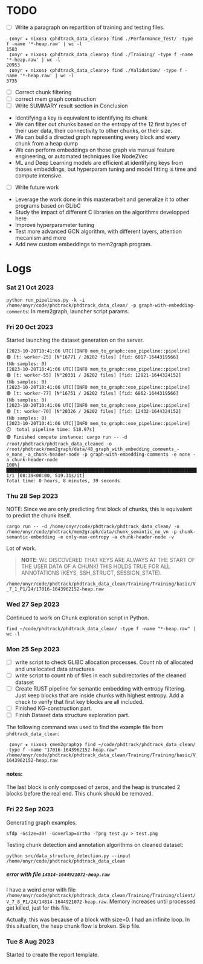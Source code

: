 # TODO

* [ ] Write a paragraph on repartition of training and testing files.

```
 ❮onyr ★ nixos❯ ❮phdtrack_data_clean❯❯ find ./Performance_Test/ -type f -name '*-heap.raw' | wc -l
1503
 ❮onyr ★ nixos❯ ❮phdtrack_data_clean❯❯ find ./Training/ -type f -name '*-heap.raw' | wc -l
20953
 ❮onyr ★ nixos❯ ❮phdtrack_data_clean❯❯ find ./Validation/ -type f -name '*-heap.raw' | wc -l
3735
```

* [ ] Correct chunk filtering
* [ ] correct mem graph construction
* [ ] Write SUMMARY result section in Conclusion

* Identifying a key is equivalent to identifying its chunk
* We can filter out chunks based on the entropy of the 12 first bytes of their user data, their connectivity to other chunks, or their size.
* We can build a directed graph representing every block and every chunk from a heap dump
* We can perform embeddings on those graph via manual feature engineering, or automated techniques like Node2Vec
* ML and Deep Learning models are efficient at identifying keys from thoses embeddings, but hyperparam tuning and model fitting is time and compute intensive.

* [ ] Write future work

* Leverage the work done in this masterarbeit and generalize it to other programs based on GLibC
* Study the impact of different C libraries on the algorithms developped here
* Improve hyperparameter tuning
* Test more advanced GCN algorithm, with different layers, attention mecanism and more
* Add new custom embeddings to mem2graph program.

# Logs

### Sat 21 Oct 2023

`python run_pipelines.py -k -i /home/onyr/code/phdtrack/phdtrack_data_clean/ -p graph-with-embedding-comments`: In mem2graph, launcher script params.

### Fri 20 Oct 2023

Started launching the dataset generation on the server.

```shell
[2023-10-20T10:41:06 UTC][INFO mem_to_graph::exe_pipeline::pipeline]  🟢 [t: worker-25] [N°16771 / 26202 files] [fid: 6017-1644319566]    (Nb samples: 0)
[2023-10-20T10:41:06 UTC][INFO mem_to_graph::exe_pipeline::pipeline]  🟢 [t: worker-55] [N°20331 / 26202 files] [fid: 12821-1644324152]    (Nb samples: 0)
[2023-10-20T10:41:06 UTC][INFO mem_to_graph::exe_pipeline::pipeline]  🟢 [t: worker-77] [N°16751 / 26202 files] [fid: 6862-1644319566]    (Nb samples: 0)
[2023-10-20T10:41:06 UTC][INFO mem_to_graph::exe_pipeline::pipeline]  🟢 [t: worker-70] [N°20326 / 26202 files] [fid: 12432-1644324152]    (Nb samples: 0)
[2023-10-20T10:41:06 UTC][INFO mem_to_graph::exe_pipeline::pipeline]  ⏱️  total pipeline time: 518.97s]
🟢 Finished compute instance: cargo run -- -d /root/phdtrack/phdtrack_data_cleaned -o /root/phdtrack/mem2graph/data/48_graph_with_embedding_comments_-e_none_-a_chunk-header-node -p graph-with-embedding-comments -e none -a chunk-header-node
100%|█████████████████████████████████████████████████████████████████████████████████████████████████████████████████████████████████████████████████| 1/1 [08:39<00:00, 519.31s/it]
Total time: 0 hours, 8 minutes, 39 seconds
```

### Thu 28 Sep 2023

NOTE: Since we are only predicting first block of chunks, this is equivalent to predict the chunk itself.

`cargo run -- -d /home/onyr/code/phdtrack/phdtrack_data_clean/ -o /home/onyr/code/phdtrack/mem2graph/data/chunk_semantic_no_vn -p chunk-semantic-embedding -e only-max-entropy -a chunk-header-node -v`

Lot of work.

> **NOTE**: WE DISCOVERED THAT KEYS ARE ALWAYS AT THE START OF THE USER DATA OF A CHUNK! THIS HOLDS TRUE FOR ALL ANNOTATIONS (KEYS, SSH_STRUCT, SESSION_STATE).

`/home/onyr/code/phdtrack/phdtrack_data_clean/Training/Training/basic/V_7_1_P1/24/17016-1643962152-heap.raw`

### Wed 27 Sep 2023

Continued to work on Chunk exploration script in Python.

```shell
find ~/code/phdtrack/phdtrack_data_clean/ -type f -name "*-heap.raw" | wc -l
```

### Mon 25 Sep 2023

* [ ] write script to check GLIBC allocation processes. Count nb of allocated and unallocated data structures
* [ ] write script to count nb of files in each subdirectories of the cleaned dataset
* [ ] Create RUST pipeline for semantic embedding with entropy filtering. Just keep blocks that are inside chunks with highest entropy. Add a check to verify that first key blocks are all included.
* [ ] Finished KG-construction part.
* [ ] Finish Dataset data structure exploration part.

The following command was used to find the example file from `phdtrack_data_clean`:

```shell
 ❮onyr ★ nixos❯ ❮mem2graph❯❯ find ~/code/phdtrack/phdtrack_data_clean/ -type f -name "17016-1643962152-heap.raw"
/home/onyr/code/phdtrack/phdtrack_data_clean/Training/Training/basic/V_7_1_P1/24/17016-1643962152-heap.raw
```

#### notes:

The last block is only composed of zeros, and the heap is truncated 2 blocks before the real end. This chunk should be removed.

### Fri 22 Sep 2023

Generating graph examples.

`sfdp -Gsize=30! -Goverlap=ortho -Tpng test.gv > test.png`

Testing chunk detection and annotation algorithms on cleaned dataset:

`python src/data_structure_detection.py --input /home/onyr/code/phdtrack/phdtrack_data_clean`

##### error with file `14814-1644921072-heap.raw`

I have a weird error with file `/home/onyr/code/phdtrack/phdtrack_data_clean/Training/Training/client/V_7_8_P1/24/14814-1644921072-heap.raw`. Memory increases until processed get killed, just for this file.

Actually, this was because of a block with size=0. I had an infinite loop. In this situation, the heap chunk flow is broken. Skip file.

### Tue 8 Aug 2023

Started to create the report template.
